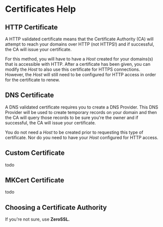 # Certificates Help

## HTTP Certificate

A HTTP validated certificate means that the Certificate Authority (CA) will
attempt to reach your domains over HTTP (not HTTPS!) and if successful, the CA
will issue your certificate.

For this method, you will have to have a _Host_ created for your domains(s) that
is accessible with HTTP. After a certificate has been given, you can modify the
_Host_ to also use this certificate for HTTPS connections. However, the _Host_
will still need to be configured for HTTP access in order for the certificate to
renew.

## DNS Certificate

A DNS validated certificate requires you to create a DNS Provider. This DNS
Provider will be used to create temporary records on your domain and then the CA
will query those records to be sure you're the owner and if successful, the CA
will issue your certificate.

You do not need a _Host_ to be created prior to requesting this type of
certificate. Nor do you need to have your _Host_ configured for HTTP access.

## Custom Certificate

todo

## MKCert Certificate

todo

## Choosing a Certificate Authority

If you're not sure, use **ZeroSSL.**
